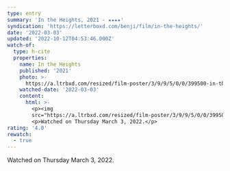 ```yaml
---
type: entry
summary: 'In the Heights, 2021 - ★★★★'
syndication: 'https://letterboxd.com/benji/film/in-the-heights/'
date: '2022-03-03'
updated: '2022-10-12T04:53:46.000Z'
watch-of:
  type: h-cite
  properties:
    name: In the Heights
    published: '2021'
    photo: >-
      https://a.ltrbxd.com/resized/film-poster/3/9/9/5/0/0/399500-in-the-heights-0-600-0-900-crop.jpg?v=f626d78385
    watched-date: '2022-03-03'
    content:
      html: >-
        <p><img
        src="https://a.ltrbxd.com/resized/film-poster/3/9/9/5/0/0/399500-in-the-heights-0-600-0-900-crop.jpg?v=f626d78385"/></p>
        <p>Watched on Thursday March 3, 2022.</p>
rating: '4.0'
rewatch:
  - true
---
```

Watched on Thursday March 3, 2022.
